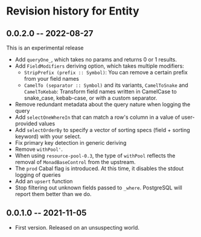 # Revision history for Entity

## 0.0.2.0 -- 2022-08-27

This is an experimental release

* Add `queryOne_`, which takes no params and returns 0 or 1 results.
* Add `FieldModifiers` deriving option, which takes multiple modifiers:
  * `StripPrefix (prefix :: Symbol)`: You can remove a certain prefix from your field names
  * `CamelTo (separator :: Symbol)` and its variants, `CamelToSnake` and `CamelToKebab`: Transform field names written
  in CamelCase to snake\_case, kebab-case, or with a custom separator.
* Remove redundant metadata about the query nature when logging the query
* Add `selectOneWhereIn` that can match a row's column in a value of user-provided values
* Add `selectOrderBy` to specify a vector of sorting specs (field + sorting keyword) with your select.
* Fix primary key detection in generic deriving
* Remove `withPool'`.
* When using `resource-pool-0.3`, the type of `withPool` reflects the removal of `MonadBaseControl` from the upstream.
* The `prod` Cabal flag is introduced. At this time, it disables the stdout logging of queries
* Add an `upsert` function
* Stop filtering out unknown fields passed to `_where`. PostgreSQL will report them better than we do.

## 0.0.1.0 -- 2021-11-05

* First version. Released on an unsuspecting world.

